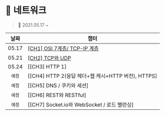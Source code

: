 # 🎲 네트워크
> 📅 2021.05.17 ~ 


|날짜|챕터|
|:---:|---|
|05.17|[[CH1] OSI 7계층/ TCP-IP 계층](./CH.01.md)|
|05.21|[[CH2] TCP와 UDP](./CH.02.md)|
|05.24|[[CH3] HTTP 1]|[[CH3] HTTP 1](./CH.03.md)|
|`예정`|[[CH4] HTTP 2(응답 헤더+웹 캐시+HTTP 버전), HTTPS]|
|`예정`|[[CH5] DNS / 쿠키와 세션]|
|`예정`|[[CH6] REST와 RESTful]|
|`예정`|[[CH7] Socket.io와 WebSocket / 로드 밸런싱]|
